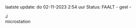laatste update: 
do 02-11-2023  2:54   uur 
Status: FAALT - geel - 
<div class="service R">J</div><div class="service Y">microstation</div>